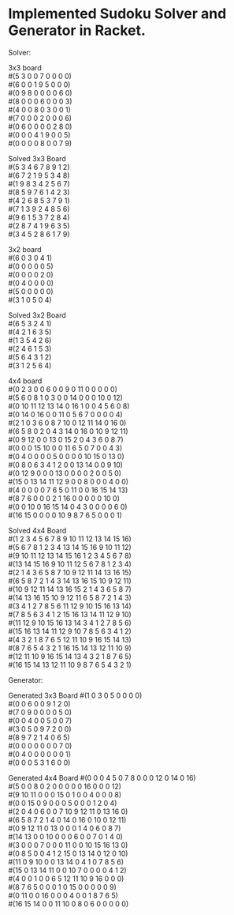 # Implemented Sudoku Solver and Generator in Racket.

Solver:  
  
3x3 board  
#(5 3 0 0 7 0 0 0 0)  
#(6 0 0 1 9 5 0 0 0)  
#(0 9 8 0 0 0 0 6 0)  
#(8 0 0 0 6 0 0 0 3)  
#(4 0 0 8 0 3 0 0 1)  
#(7 0 0 0 2 0 0 0 6)  
#(0 6 0 0 0 0 2 8 0)  
#(0 0 0 4 1 9 0 0 5)  
#(0 0 0 0 8 0 0 7 9)  
  
Solved 3x3 Board  
#(5 3 4 6 7 8 9 1 2)    
#(6 7 2 1 9 5 3 4 8)  
#(1 9 8 3 4 2 5 6 7)  
#(8 5 9 7 6 1 4 2 3)  
#(4 2 6 8 5 3 7 9 1)  
#(7 1 3 9 2 4 8 5 6)  
#(9 6 1 5 3 7 2 8 4)  
#(2 8 7 4 1 9 6 3 5)  
#(3 4 5 2 8 6 1 7 9)  
  
3x2 board  
#(6 0 3 0 4 1)  
#(0 0 0 0 0 5)  
#(0 0 0 0 2 0)  
#(0 4 0 0 0 0)  
#(5 0 0 0 0 0)  
#(3 1 0 5 0 4)  
  
Solved 3x2 Board  
#(6 5 3 2 4 1)   
#(4 2 1 6 3 5)  
#(1 3 5 4 2 6)  
#(2 4 6 1 5 3)  
#(5 6 4 3 1 2)  
#(3 1 2 5 6 4)  
  
4x4 board  
#(0 2 3 0 0 6 0 0 9 0 11 0 0 0 0 0)  
#(5 6 0 8 1 0 3 0 0 14 0 0 0 10 0 12)  
#(0 10 11 12 13 14 0 16 1 0 0 4 5 6 0 8)  
#(0 14 0 16 0 0 11 0 5 6 7 0 0 0 0 4)  
#(2 1 0 3 6 0 8 7 10 0 12 11 14 0 16 0)  
#(6 5 8 0 2 0 4 3 14 0 16 0 10 9 12 11)  
#(0 9 12 0 0 13 0 15 2 0 4 3 6 0 8 7)  
#(0 0 0 15 10 0 0 11 6 5 0 7 0 0 4 3)  
#(0 4 0 0 0 0 5 0 0 0 0 10 15 0 13 0)  
#(0 8 0 6 3 4 1 2 0 0 13 14 0 0 9 10)  
#(0 12 9 0 0 0 13 0 0 0 0 2 0 0 5 0)  
#(15 0 13 14 11 12 9 0 0 8 0 0 0 4 0 0)  
#(4 0 0 0 0 7 6 5 0 11 0 0 16 15 14 13)  
#(8 7 6 0 0 0 2 1 16 0 0 0 0 0 10 0)  
#(0 0 10 0 16 15 14 0 4 3 0 0 0 0 6 0)  
#(16 15 0 0 0 0 10 9 8 7 6 5 0 0 0 1)  
   
Solved 4x4 Board  
#(1 2 3 4 5 6 7 8 9 10 11 12 13 14 15 16)  
#(5 6 7 8 1 2 3 4 13 14 15 16 9 10 11 12)  
#(9 10 11 12 13 14 15 16 1 2 3 4 5 6 7 8)  
#(13 14 15 16 9 10 11 12 5 6 7 8 1 2 3 4)  
#(2 1 4 3 6 5 8 7 10 9 12 11 14 13 16 15)  
#(6 5 8 7 2 1 4 3 14 13 16 15 10 9 12 11)  
#(10 9 12 11 14 13 16 15 2 1 4 3 6 5 8 7)  
#(14 13 16 15 10 9 12 11 6 5 8 7 2 1 4 3)  
#(3 4 1 2 7 8 5 6 11 12 9 10 15 16 13 14)  
#(7 8 5 6 3 4 1 2 15 16 13 14 11 12 9 10)  
#(11 12 9 10 15 16 13 14 3 4 1 2 7 8 5 6)  
#(15 16 13 14 11 12 9 10 7 8 5 6 3 4 1 2)  
#(4 3 2 1 8 7 6 5 12 11 10 9 16 15 14 13)  
#(8 7 6 5 4 3 2 1 16 15 14 13 12 11 10 9)  
#(12 11 10 9 16 15 14 13 4 3 2 1 8 7 6 5)  
#(16 15 14 13 12 11 10 9 8 7 6 5 4 3 2 1)  

Generator:

Generated 3x3 Board
#(1 0 3 0 5 0 0 0 0)  
#(0 0 6 0 0 9 1 2 0)  
#(7 0 9 0 0 0 0 5 0)  
#(0 0 4 0 0 5 0 0 7)  
#(3 0 5 0 9 7 2 0 0)  
#(8 9 7 2 1 4 0 6 5)  
#(0 0 0 0 0 0 0 7 0)  
#(0 4 0 0 0 0 0 0 1)  
#(0 0 0 5 3 1 6 0 0)  

Generated 4x4 Board
#(0 0 0 4 5 0 7 8 0 0 0 12 0 14 0 16)  
#(5 0 0 8 0 2 0 0 0 0 0 16 0 0 0 12)    
#(9 10 11 0 0 0 15 0 1 0 0 4 0 0 0 8)  
#(0 0 15 0 9 0 0 0 5 0 0 0 1 2 0 4)  
#(2 0 4 0 6 0 0 7 10 9 12 11 0 13 16 0)  
#(6 5 8 7 2 1 4 0 14 0 16 0 10 0 12 11)  
#(0 9 12 11 0 13 0 0 0 1 4 0 6 0 8 7)  
#(14 13 0 0 10 0 0 0 6 0 0 7 0 1 4 0)  
#(3 0 0 0 7 0 0 0 11 0 0 10 15 16 13 0)  
#(0 8 5 0 0 4 1 2 15 0 13 14 0 12 0 10)  
#(11 0 9 10 0 0 13 14 0 4 1 0 7 8 5 6)  
#(15 0 13 14 11 0 0 10 7 0 0 0 0 4 1 2)   
#(4 0 0 1 0 0 6 5 12 11 10 9 16 0 0 0)  
#(8 7 6 5 0 0 0 1 0 15 0 0 0 0 0 9)  
#(0 11 0 0 16 0 0 0 4 0 0 1 8 7 6 5)  
#(16 15 14 0 0 11 10 0 8 0 6 0 0 0 0 0)  
